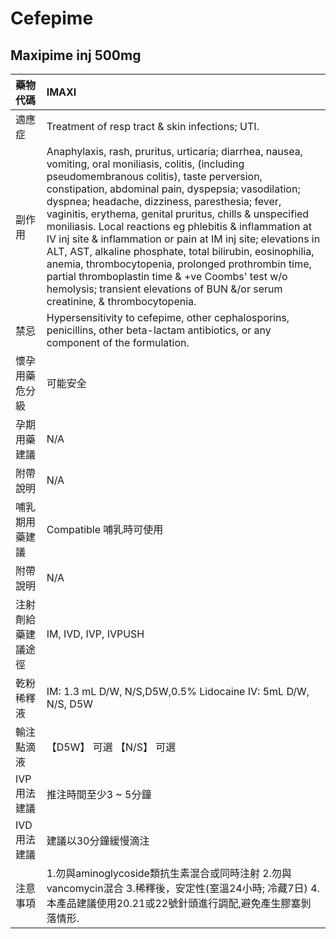 # Cefepime

## Maxipime inj 500mg

| 藥物代碼 | IMAXI |
| :--- | :--- |
| 適應症 | Treatment of resp tract & skin infections; UTI. |
| 副作用 | Anaphylaxis, rash, pruritus, urticaria; diarrhea, nausea, vomiting, oral moniliasis, colitis, \(including pseudomembranous colitis\), taste perversion, constipation, abdominal pain, dyspepsia; vasodilation; dyspnea; headache, dizziness, paresthesia; fever, vaginitis, erythema, genital pruritus, chills & unspecified moniliasis. Local reactions eg phlebitis & inflammation at IV inj site & inflammation or pain at IM inj site; elevations in ALT, AST, alkaline phosphate, total bilirubin, eosinophilia, anemia, thrombocytopenia, prolonged prothrombin time, partial thromboplastin time & +ve Coombs' test w/o hemolysis; transient elevations of BUN &/or serum creatinine, & thrombocytopenia. |
| 禁忌 | Hypersensitivity to cefepime, other cephalosporins, penicillins, other beta-lactam antibiotics, or any component of the formulation. |
| 懷孕用藥危分級 | 可能安全 |
| 孕期用藥建議 | N/A |
| 附帶說明 | N/A |
| 哺乳期用藥建議 | Compatible 哺乳時可使用 |
| 附帶說明 | N/A |
| 注射劑給藥建議途徑 | IM, IVD, IVP, IVPUSH |
| 乾粉稀釋液 | IM: 1.3 mL D/W, N/S,D5W,0.5% Lidocaine IV: 5mL D/W, N/S, D5W |
| 輸注點滴液 | 【D5W】 可選  【N/S】 可選 |
| IVP 用法建議 | 推注時間至少3 ~ 5分鐘 |
| IVD 用法建議 | 建議以30分鐘緩慢滴注 |
| 注意事項 | 1.勿與aminoglycoside類抗生素混合或同時注射 2.勿與vancomycin混合 3.稀釋後，安定性\(室溫24小時; 冷藏7日\) 4.本產品建議使用20.21或22號針頭進行調配,避免產生膠塞剝落情形. |


